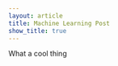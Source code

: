 ```yaml
---
layout: article
title: Machine Learning Post
show_title: true
---
```


What a cool thing
<!--more-->

